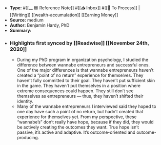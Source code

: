 - **Type:** #[[__ 🟦  Reference Note]] #[[📥 Inbox]] #[[📝 To Process]] | [[Writing]] [[wealth-accumulation]] [[Earning Money]]
- **Source:**  medium
- **Author:** Benjamin Hardy, PhD
- **Summary:**
- ### Highlights first synced by [[Readwise]] [[November 24th, 2020]]
    - During my PhD program in organization psychology, I studied the difference between wannabe entrepreneurs and successful ones. One of the major differences is that wannabe entrepreneurs haven’t created a “point of no return” experience for themselves. They haven’t fully committed to their goal. They haven’t put sufficient skin in the game. They haven’t put themselves in a position where extreme consequences could happen. They still don’t see themselves as entrepreneurs — thus, they haven’t shifted their identity. 
    - Many of the wannabe entrepreneurs I interviewed said they hoped to one day have such a point of no return, but hadn’t created that experience for themselves yet. From my perspective, these “wannabe’s” don’t really have hope, because if they did, they would be actively creating the outcomes they want. True hope isn’t passive, it’s active and adaptive. It’s outcome-oriented and outcome-producing. 
